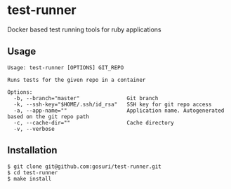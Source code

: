 # test-runner

Docker based test running tools for ruby applications

## Usage

    Usage: test-runner [OPTIONS] GIT_REPO

    Runs tests for the given repo in a container

    Options:
      -b, --branch="master"               Git branch
      -k, --ssh-key="$HOME/.ssh/id_rsa"   SSH key for git repo access
      -a, --app-name=""                   Application name. Autogenerated based on the git repo path
      -c, --cache-dir=""                  Cache directory
      -v, --verbose

## Installation

    $ git clone git@github.com:gosuri/test-runner.git
    $ cd test-runner
    $ make install
